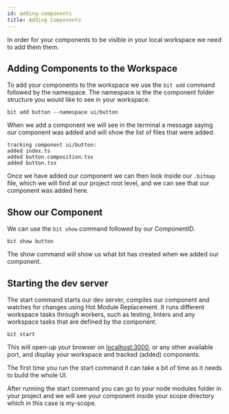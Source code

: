 ```yaml
---
id: adding-components
title: Adding Components
---
```


In order for your components to be visible in your local workspace we need to add them them.

## Adding Components to the Workspace

To add your components to the workspace we use the `bit add` command followed by the namespace. The namespace is the the component folder structure you would like to see in your workspace.

```shell
bit add button --namespace ui/button
```

When we add a component we will see in the terminal a message saying our component was added and will show the list of files that were added.

```shell
tracking component ui/button:
added index.ts
added button.composition.tsx
added button.tsx
```

Once we have added our component we can then look inside our `.bitmap` file, which we will find at our project root level, and we can see that our component was added here.

## Show our Component

We can use the `bit show` command followed by our ComponentID.

```shell
bit show button
```

The show command will show us what bit has created when we added our component.

## Starting the dev server

The start command starts our dev server, compiles our component and watches for changes using Hot Module Replacement. It runs different workspace tasks through workers, such as testing, linters and any workspace tasks that are defined by the component.

```shell
bit start
```

This will open-up your browser on [localhost:3000](http://localhost:3000), or any other available port, and display your workspace and tracked (added) components.

The first time you run the start command it can take a bit of time as it needs to build the whole UI.

After running the start command you can go to your node modules folder in your project and we will see your component inside your scope directory which in this case is my-scope.
